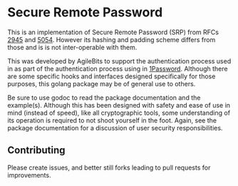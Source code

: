# Secure Remote Password

This is an implementation of Secure Remote Password (SRP) from RFCs [2945](https://www.ietf.org/rfc/rfc2945.txt) and [5054](https://tools.ietf.org/html/rfc5054#ref-SRP-RFC). However its hashing and padding scheme differs from those and is is not inter-operable with them.

This was developed by AgileBits to support the authentication process used in as part of the authentication process using in [1Password](1Password.com). Although there are some specific hooks and interfaces designed specifically for those purposes, this golang package may be of general use to others.

Be sure to use godoc to read the package documentation and the example(s). Although this has been designed with safety and ease of use in mind (instead of speed), like all cryptographic tools, some understanding of its operation is required to not shoot yourself in the foot. Again, see the package documentation for a discussion of user security responsibilities.

## Contributing

Please create issues, and better still forks leading to pull requests for improvements.